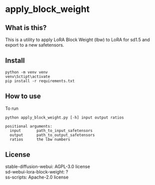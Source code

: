 # apply_block_weight
## What is this?
This is a utility to apply LoRA Block Weight (lbw) to LoRA for sd1.5 and export to a new safetensors.
## Install
```
python -m venv venv
venv\Sctipt\activate
pip install -r requirements.txt
```
## How to use
To run
```
python apply_block_weight.py [-h] input output ratios

positional arguments:
  input       path_to_input_safetensors
  output      path_to_output_safetensors
  ratios      the lbw numbers
```
## License
stable-diffusion-webui: AGPL-3.0 license  
sd-webui-lora-block-weight: ?  
ss-scripts: Apache-2.0 license  
